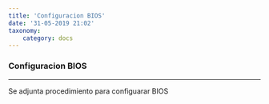 ```yaml
---
title: 'Configuracion BIOS'
date: '31-05-2019 21:02'
taxonomy:
    category: docs
---
```


### Configuracion BIOS
--------

Se adjunta procedimiento para configuarar BIOS

